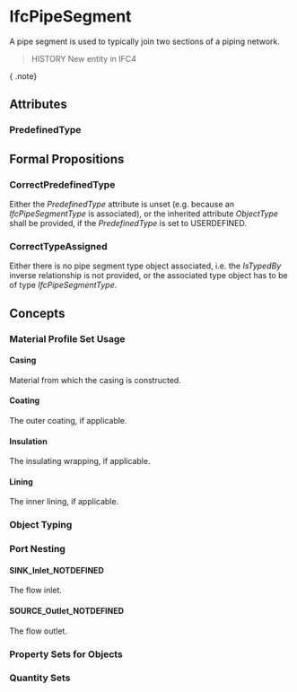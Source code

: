 # IfcPipeSegment

A pipe segment is used to typically join two sections of a piping network.

> HISTORY  New entity in IFC4

{ .note}
>

## Attributes

### PredefinedType


## Formal Propositions

### CorrectPredefinedType
Either the _PredefinedType_ attribute is unset (e.g. because an _IfcPipeSegmentType_ is associated), or the inherited attribute _ObjectType_ shall be provided, if the _PredefinedType_ is set to USERDEFINED.

### CorrectTypeAssigned
Either there is no pipe segment type object associated, i.e. the _IsTypedBy_ inverse relationship is not provided, or the associated type object has to be of type _IfcPipeSegmentType_.

## Concepts

### Material Profile Set Usage



#### Casing

Material from which the casing is constructed.

#### Coating

The outer coating, if applicable.

#### Insulation

The insulating wrapping, if applicable.

#### Lining

The inner lining, if applicable.

### Object Typing



### Port Nesting



#### SINK_Inlet_NOTDEFINED

The flow inlet.

#### SOURCE_Outlet_NOTDEFINED

The flow outlet.

### Property Sets for Objects



### Quantity Sets



